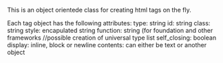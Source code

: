 This is an object orientede class for creating html tags on the fly.

Each tag object has the following attributes:
type: string
id: string
class: string
style: encapulated string
function: string (for foundation and other frameworks
//possible creation of universal type list
self_closing: boolean 
display: inline, block or newline
contents: can either be text or another object
